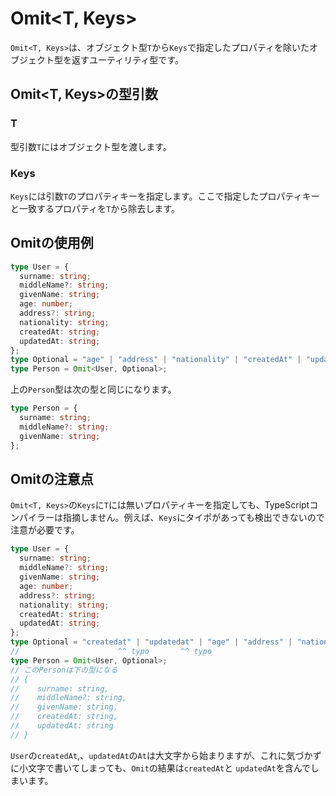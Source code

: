 # Omit&lt;T, Keys&gt;

`Omit<T, Keys>`は、オブジェクト型`T`から`Keys`で指定したプロパティを除いたオブジェクト型を返すユーティリティ型です。

## Omit&lt;T, Keys&gt;の型引数

### T

型引数`T`にはオブジェクト型を渡します。

### Keys

`Keys`には引数`T`のプロパティキーを指定します。ここで指定したプロパティキーと一致するプロパティを`T`から除去します。

## Omitの使用例

```typescript
type User = {
  surname: string;
  middleName?: string;
  givenName: string;
  age: number;
  address?: string;
  nationality: string;
  createdAt: string;
  updatedAt: string;
};
type Optional = "age" | "address" | "nationality" | "createdAt" | "updatedAt";
type Person = Omit<User, Optional>;
```

上の`Person`型は次の型と同じになります。

```typescript
type Person = {
  surname: string;
  middleName?: string;
  givenName: string;
};
```

## Omitの注意点

`Omit<T, Keys>`の`Keys`に`T`には無いプロパティキーを指定しても、TypeScriptコンパイラーは指摘しません。例えば、`Keys`にタイポがあっても検出できないので注意が必要です。

```typescript
type User = {
  surname: string;
  middleName?: string;
  givenName: string;
  age: number;
  address?: string;
  nationality: string;
  createdAt: string;
  updatedAt: string;
};
type Optional = "createdat" | "updatedat" | "age" | "address" | "nationality";
//                      ^^ typo       ^^ typo
type Person = Omit<User, Optional>;
// このPersonは下の型になる
// {
//    surname: string,
//    middleName?: string,
//    givenName: string,
//    createdAt: string,
//    updatedAt: string
// }
```

`User`の`createdAt`,、`updatedAt`の`At`は大文字から始まりますが、これに気づかずに小文字で書いてしまっても、`Omit`の結果は`createdAt`と `updatedAt`を含んでしまいます。

